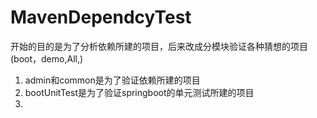# MavenDependcyTest
开始的目的是为了分析依赖所建的项目，后来改成分模块验证各种猜想的项目(boot，demo,All,)

1. admin和common是为了验证依赖所建的项目
2. bootUnitTest是为了验证springboot的单元测试所建的项目
3. 
